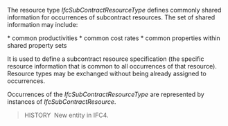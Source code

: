 The resource type _IfcSubContractResourceType_ defines commonly shared information for occurrences of subcontract resources. The set of shared information may include:

\* common productivities
\* common cost rates
\* common properties within shared property sets

It is used to define a subcontract resource specification (the specific resource information that is common to all occurrences of that resource). Resource types may be exchanged without being already assigned to occurrences.

Occurrences of the _IfcSubContractResourceType_ are represented by instances of _IfcSubContractResource_.

> HISTORY&nbsp; New entity in IFC4.
